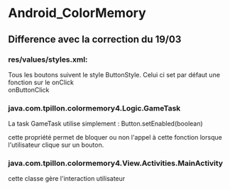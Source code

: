 # Android_ColorMemory


## Difference avec la correction du 19/03

### res/values/styles.xml:

Tous les boutons suivent le style ButtonStyle. Celui ci set par défaut une fonction sur le onClick     
  <item name="android:onClick">onButtonClick</item>
  
### java.com.tpillon.colormemory4.Logic.GameTask 

La task GameTask utilise simplement :
Button.setEnabled(boolean)

cette propriété permet de bloquer ou non l'appel à cette fonction lorsque l'utilisateur clique sur un bouton.

### java.com.tpillon.colormemory4.View.Activities.MainActivity 

cette classe gère l'interaction utilisateur
